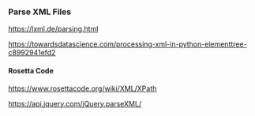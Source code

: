 ### Parse XML Files
https://lxml.de/parsing.html

https://towardsdatascience.com/processing-xml-in-python-elementtree-c8992941efd2

#### Rosetta Code
https://www.rosettacode.org/wiki/XML/XPath

https://api.jquery.com/jQuery.parseXML/

